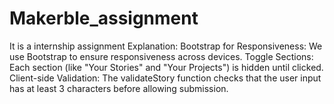 # Makerble_assignment
It is a internship assignment
Explanation:
Bootstrap for Responsiveness: We use Bootstrap to ensure responsiveness across devices.
Toggle Sections: Each section (like "Your Stories" and "Your Projects") is hidden until clicked.
Client-side Validation: The validateStory function checks that the user input has at least 3 characters before allowing submission.
